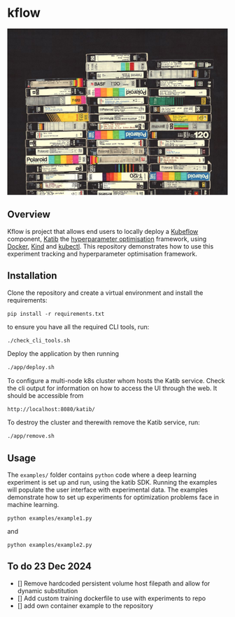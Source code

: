 # kflow

![](img/kflow.jpg 'locally-kubeflow')

## Overview 

Kflow is project that allows end users to locally deploy a [Kubeflow](https://www.kubeflow.org/) component, [Katib](https://www.kubeflow.org/docs/components/katib/overview/) the [hyperparameter optimisation](https://en.wikipedia.org/wiki/Hyperparameter_optimization) framework, using [Docker](https://www.docker.com/), [Kind](https://kind.sigs.k8s.io/) and [kubectl](https://kubernetes.io/docs/reference/kubectl/). This repository demonstrates how to use this experiment tracking and hyperparameter optimisation framework. 


## Installation


Clone the repository and create a virtual environment and install the requirements: 

```
pip install -r requirements.txt
```

to ensure you have all the required CLI tools, run:
```bash
./check_cli_tools.sh
```

Deploy the application by then running
```bash 
./app/deploy.sh
```

To configure a multi-node k8s cluster whom hosts the Katib service. Check the cli output for information on how to access the UI through the web. It should be accessible from
```
http://localhost:8080/katib/
```

To destroy the cluster and therewith remove the Katib service, run:
```bash 
./app/remove.sh
```

## Usage 

The `examples/` folder contains `python` code where a deep learning experiment is set up and run, using the katib SDK. Running the examples will populate the user interface with experimental data. The examples demonstrate how to set up experiments for optimization problems face in machine learning.  
```
python examples/example1.py
```
and 
```
python examples/example2.py
```

## To do 23 Dec 2024
- [] Remove hardcoded persistent volume host filepath and allow for dynamic substitution 
- [] Add custom training dockerfile to use with experiments to repo
- [] add own container example to the repository 
